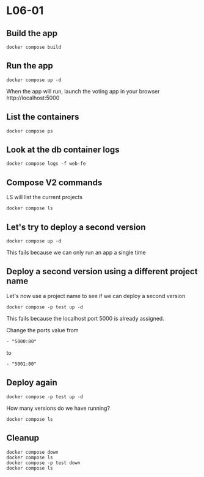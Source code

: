 # L06-01

## Build the app

    docker compose build

## Run the app

    docker compose up -d

When the app will run, launch the voting app in your browser http://localhost:5000


## List the containers

    docker compose ps

## Look at the db container logs

    docker compose logs -f web-fe


## Compose V2 commands

LS will list the current projects

    docker compose ls

## Let's try to deploy a second version

    docker compose up -d

This fails because we can only run an app a single time

## Deploy a second version using a different project name

Let's now use a project name to see if we can deploy a second version

    docker compose -p test up -d

This fails because the localhost port 5000 is already assigned.

Change the ports value from

    - "5000:80"

to

    - "5001:80"

## Deploy again

    docker compose -p test up -d

How many versions do we have running?

    docker compose ls

## Cleanup

    docker compose down
    docker compose ls
    docker compose -p test down
    docker compose ls